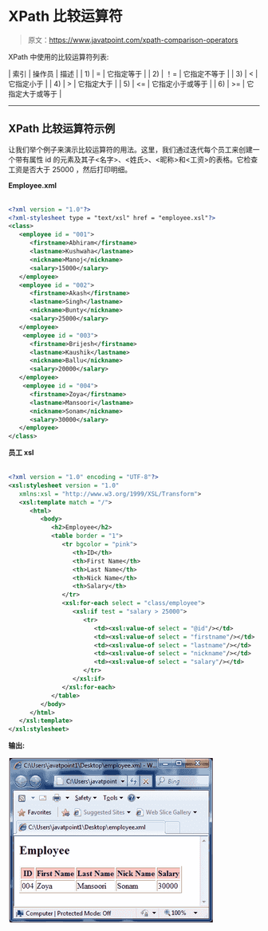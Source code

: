 # XPath 比较运算符

> 原文：<https://www.javatpoint.com/xpath-comparison-operators>

XPath 中使用的比较运算符列表:

| 索引 | 操作员 | 描述 |
| 1) | = | 它指定等于 |
| 2) | ！= | 它指定不等于 |
| 3) | < | 它指定小于 |
| 4) | > | 它指定大于 |
| 5) | <= | 它指定小于或等于 |
| 6) | >= | 它指定大于或等于 |

* * *

## XPath 比较运算符示例

让我们举个例子来演示比较运算符的用法。这里，我们通过迭代每个员工来创建一个带有属性 id 的<employee>元素及其子<名字>、<姓氏>、<昵称>和<工资>的表格。它检查工资是否大于 25000 ，然后打印明细。</employee>

**Employee.xml**

```xml

<?xml version = "1.0"?>
<?xml-stylesheet type = "text/xsl" href = "employee.xsl"?>
<class>
   <employee id = "001">
      <firstname>Abhiram</firstname>
      <lastname>Kushwaha</lastname>
      <nickname>Manoj</nickname>
      <salary>15000</salary>
   </employee>
   <employee id = "002">
      <firstname>Akash</firstname>
      <lastname>Singh</lastname>
      <nickname>Bunty</nickname>
      <salary>25000</salary>
   </employee>
    <employee id = "003">
      <firstname>Brijesh</firstname>
      <lastname>Kaushik</lastname>
      <nickname>Ballu</nickname>
      <salary>20000</salary>
   </employee>
    <employee id = "004">
      <firstname>Zoya</firstname>
      <lastname>Mansoori</lastname>
      <nickname>Sonam</nickname>
      <salary>30000</salary>
   </employee>
</class>

```

**员工 xsl**

```xml

<?xml version = "1.0" encoding = "UTF-8"?>
<xsl:stylesheet version = "1.0"
   xmlns:xsl = "http://www.w3.org/1999/XSL/Transform">  
   <xsl:template match = "/">
      <html>
         <body>
            <h2>Employee</h2>					
            <table border = "1">
               <tr bgcolor = "pink">
                  <th>ID</th>
                  <th>First Name</th>
                  <th>Last Name</th>
                  <th>Nick Name</th>
                  <th>Salary</th>
               </tr>						
               <xsl:for-each select = "class/employee">
                  <xsl:if test = "salary > 25000">
                     <tr>
                        <td><xsl:value-of select = "@id"/></td>
                        <td><xsl:value-of select = "firstname"/></td>
                        <td><xsl:value-of select = "lastname"/></td>
                        <td><xsl:value-of select = "nickname"/></td>
                        <td><xsl:value-of select = "salary"/></td>
                     </tr>
                  </xsl:if>
               </xsl:for-each>
            </table>
         </body>
      </html>
   </xsl:template>
</xsl:stylesheet>

```

**输出:**

![XPATH Comparison operators 1](img/e4953b5d35c74b583c2ee9ee8a479471.png)